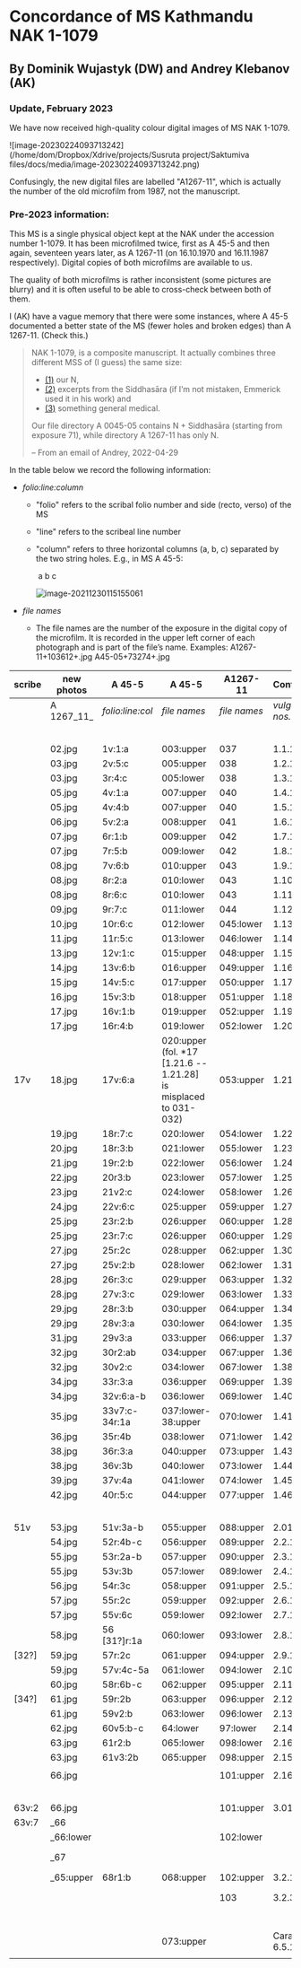 # Concordance of MS Kathmandu NAK 1-1079

## By Dominik Wujastyk (DW) and Andrey Klebanov (AK)

### Update, February 2023 

We have now received high-quality colour digital images of MS NAK 1-1079.  

![image-20230224093713242](/home/dom/Dropbox/Xdrive/projects/Susruta project/Saktumiva files/docs/media/image-20230224093713242.png)

Confusingly, the new digital files are labelled "A1267-11", which is actually the number of the old microfilm from 1987, not the manuscript. 

### Pre-2023 information:

This MS is a single physical object kept at the NAK under the accession number 1-1079.  It has been microfilmed twice,  first as A 45-5 and then again, seventeen years later, as A 1267-11 (on 16.10.1970 and 16.11.1987 respectively). Digital copies of both microfilms are available to us.

The quality of both microfilms is rather inconsistent (some pictures are blurry) and it is often useful to be able to cross-check between both of them.

I (AK) have a vague memory that there were some instances, where A 45-5 documented a better state of the MS (fewer holes and broken edges) than A 1267-11.  (Check this.)

> NAK 1-1079, is a composite  manuscript. It actually combines three different MSS of (I  guess) the same size: 
>
> * [(1)](http://ngmcp.fdm.uni-hamburg.de/mediawiki/index.php/A_1267-11(1)_(Suśrutasaṃhitā)) our N, 
> * [(2)](http://ngmcp.fdm.uni-hamburg.de/mediawiki/index.php/A_1267-11(2)_Siddhāsārasaṃhitā) excerpts from the Siddhasāra (if I’m not mistaken, Emmerick used it in his work) and
> * [(3)](http://ngmcp.fdm.uni-hamburg.de/mediawiki/index.php/A_1267-11(3)_(Vaidyaka)) something general medical. 
>
> Our file directory A 0045-05 contains N + Siddhasāra (starting from exposure 71), while directory A 1267-11 has only N.
>
> – From an email of Andrey, 2022-04-29

In the table below we record the following information:

* *folio:line:column*
  
  - "folio" refers to the scribal folio number and side (recto, verso) of the MS 
  
  - "line" refers to the scribeal line number
  
  - "column" refers to three horizontal columns (a, b, c) separated by the two string holes.  E.g., in MS A 45-5:
  
    ​                       a                                                   b                                                                c
  
    ![image-20211230115155061](/home/dom/.config/Typora/typora-user-images/image-20211230115155061.png)
  
  
  
* *file names*
  
  - The file names are the number of the exposure in the digital copy of the microfilm. It is recorded in the upper left corner of each photograph and is part of the file’s name.
    Examples:
    A1267-11+103612+*<exposure>*.jpg
    A45-05+73274+*<exposure>*.jpg


| scribe | new<br />photos | A 45-5 | A 45-5 | A1267-11 | Contents | atha phrase |
| --- | -------- | --------------------- | ------------------------- | ---- | --- | --- |
|  | A 1267_11_ | *folio:line:col* | *file names* | *file names* | *vulgate nos.* |  |
|  |  |  |  |  |  | |
|  |  |  |  |  |  | **Sūtrasthāna** |
|  | 02.jpg | 1v:1:a |    003:upper    | 037 | 1.1.1 | vedotpattim |
|  | 03.jpg | 2v:5:c |   005:upper   |                038 | 1.2.1      | śiśyopanayanīyam |
|  | 03.jpg | 3r:4:c |   005:lower   |                038 | 1.3.1                       | 'dhyāyanasampradānīyaṃ |
|  | 05.jpg | 4v:1:a | 007:upper |               040 | 1.4.1     | pravacīnīyam |
|    | 05.jpg |  4v:4:b  |   007:upper   |                  040 | 1.5.1    | gropaharaṇīyam |
|  | 06.jpg | 5v:2:a |                    008:upper                   |               041 | 1.6.1          | ṛtucaryāṃ |
|  | 07.jpg | 6r:1:b | 009:upper | 042 | 1.7.1 | yantravidhim |
|  | 07.jpg | 7r:5:b | 009:lower | 042 | 1.8.1 | śastravicāraṇīyam |
|  | 08.jpg | 7v:6:b | 010:upper             | 043 | 1.9.1 | yogyāsūtrīyam |
|  | 08.jpg | 8r:2:a | 010:lower | 043 | 1.10.1 | viśikhyānupraveśīṇīyaṃ |
|  | 08.jpg | 8r:6:c | 010:lower | 043 | 1.11.1 | kṣārapākavidhim |
|  | 09.jpg | 9r:7:c | 011:lower | 044 | 1.12.1 | agnikarmavidhim |
|  | 10.jpg | 10r:6:c | 012:lower | 045:lower | 1.13.1 | alāyukādhyāyam |
|                         | 11.jpg |            11r:5:c             | 013:lower | 046:lower | 1.14.1 | śoṇitavarṇṇanīyam |
|  | 13.jpg | 12v:1:c | 015:upper | 048:upper | 1.15.1 | doṣadhātumālakṣayavṛddhim |
|  | 14.jpg | 13v:6:b | 016:upper | 049:upper | 1.16.1 | karṇṇavyadhabandhavidhim |
|  | 15.jpg | 14v:5:c | 017:upper | 050:upper | 1.17.1 | āmapakvamaṣanīyam |
|  | 16.jpg | 15v:3:b |        018:upper       | 051:upper | 1.18.1 | ālepavraṇabandhavidhim |
|  | 17.jpg | 16v:1:b | 019:upper | 052:upper | 1.19.1 | vraṇītopāsanīyaṃ |
|  | 17.jpg | 16r:4:b | 019:lower | 052:lower | 1.20.1 | hitīhitīyam |
| 17v | 18.jpg | 17v:6:a | 020:upper <br />(fol. *17 [1.21.6 -- 1.21.28] <br />is misplaced to 031-032) | 053:upper | 1.21.1 | vraṇapraśnam |
|  | 19.jpg | 18r:7:c | 020:lower | 054:lower | 1.22.1 | vraṇāsrāvavijñānīyam |
|  | 20.jpg | 18r:3:b | 021:lower | 055:lower | 1.23.1 | kṛtyākṛtyavidhiṃ |
|  | 21.jpg | 19r:2:b | 022:lower | 056:lower | 1.24.1 | vyādhisamuddeśīya |
|  | 22.jpg | 20r3:b | 023:lower | 057:lower | 1.25.1 |'ṣṭavidhaśastrakarmavidhi|
|  | 23.jpg | 21v2:c | 024:lower | 058:lower | 1.26.1 |pranaṣṭaśalya|
|  | 24.jpg | 22v:6:c | 025:upper | 059:upper | 1.27.1 |śalyāpanayanīyadhyāya|
|  | 25.jpg | 23r:2:b | 026:upper | 060:upper | 1.28.1 |vīparītavraṇavijñānīyaṃ|
|  | 25.jpg | 23r:7:c | 026:upper | 060:upper | 1.29.1 |viparīta|
|  | 27.jpg | 25r:2c | 028:upper | 062:upper | 1.30.1 |pañcendriyārtha|
|  | 27.jpg | 25v:2:b | 028:lower | 062:lower | 1.31.1 |chāyāvipratipatti|
|  | 28.jpg | 26r:3:c | 029:upper | 063:upper | 1.32.1 |svabhāvavipratipatti|
|  | 28.jpg | 27v:3:c | 029:lower | 063:lower | 1.33.1 |vāraṇīya|
|  | 29.jpg | 28r:3:b | 030:upper | 064:upper | 1.34.1 |yukta|
|  | 29.jpg | 28v:3:a | 030:lower | 064:lower | 1.35.1 |āturopakramaṇīya|
|  | 31.jpg | 29v3:a | 033:upper | 066:upper | 1.37.1 |miśrakan|
|  | 32.jpg | 30r2:ab | 034:upper | 067:upper | 1.36.1 |bhūmipravibhāga|
|  | 32.jpg | 30v2:c | 034:lower | 067:lower | 1.38.1    | dravyasaṅgrahaṇī |
|  | 34.jpg | 33r:3:a | 036:upper | 069:upper | 1.39.1 | saṃśodhanasaṃśamanīya |
|  | 34.jpg | 32v:6:a-b | 036:lower | 069:lower | 1.40.1 | dravyarasaguṇavīryavipākavijñānīyaṃ |
|  | 35.jpg | 33v7:c-34r:1a | 037:lower-38:upper | 070:lower | 1.41.1 | dravyaviśeṣavijñānīyaṃ |
|  | 36.jpg | 35r:4b |   038:lower   |          071:lower | 1.42.1          | rasaviśeṣavijñānīyaṃ |
|  | 38.jpg | 36r:3:a | 040:upper | 073:upper | 1.43.1 | vamanadravyavikalpavijñānīyaṃ |
|  | 38.jpg | 36v:3b | 040:lower | 073:lower | 1.44.1 | virecanadravyavikalpavijñānīyaṃ |
|  | 39.jpg | 37v:4a | 041:lower | 074:lower | 1.45.1 | dravadravyavidhiṃ |
|  | 42.jpg | 40r:5:c | 044:upper | 077:upper | 1.46.1 | annapānavidhiṃ |
|  |  |  |  |  |  |  |
|  |  |  |  |  |  | **Nidānasthāna** |
| 51v | 53.jpg | 51v:3a-b |  055:upper  |       088:upper | 2.01             | vātavyādhi |
|  | 54.jpg | 52r:4b-c | 056:upper | 089:upper | 2.2.1 | arśasāṃ |
|  | 55.jpg | 53r:2a-b | 057:upper | 090:upper | 2.3.1 | aśmarīṇāṃ |
|  | 55.jpg | 53v:3b |  057:lower  |       089:lower | 2.4.1       | bhaga |
|  | 56.jpg | 54r:3c | 058:upper | 091:upper | 2.5.1 | kuṣṭhanidāna |
|  | 57.jpg | 55r:2c | 059:upper | 092:upper | 2.6.1 | pramehāni nidānaṃ |
|  | 57.jpg | 55v:6c | 059:lower | 092:lower | 2.7.1 | udarāṇāṃ |
|  | 58.jpg | 56 [31?]r:1a | 060:lower | 093:lower | 2.8.1 | mūḍhagarbha |
| [32?] | 59.jpg | 57r:2c | 061:upper | 094:upper | 2.9.1 | vidradhīnān |
|  | 59.jpg | 57v:4c-5a | 061:lower | 094:lower | 2.10.1 | visarpanāḍīstanaroga |
|  | 60.jpg | 58r:6b-c | 062:upper | 095:upper | 2.11.1 | granthapacyarvudagalagaṇḍānāṃ |
| [34?] | 61.jpg | 59r:2b | 063:upper | 096:upper | 2.12.1 | vṛddhyupadaṃśa |
|  | 61.jpg | 59v2:b | 063:lower | 096:lower | 2.13.1 | kṣudragonidānaṃ |
|  | 62.jpg | 60v5:b-c | 64:lower | 97:lower | 2.14.1 | śukadoṣanidānaṃ |
|  | 63.jpg | 61r2:b | 065:lower | 098:lower | 2.16.1 | mukharoganidānaṃ |
|  | 63.jpg | 61v3:2b | 065:upper | 098:upper | 2.15.1 | bhagnanidāna |
|  |  |  |  |  |  |  |
|  | 66.jpg |  |  | 101:upper | 2.16.68 | samāptam nidānasthānaṃ |
| | | | |  |  |  |
| | | | |  |  | **Śārīrasthāna** |
| 63v:2 | 66.jpg | | | 101:upper | 3.01 | sarvabhūtacintāṃ |
| 63v:7 | _66 | | |  |  | folio ends with 3.1.9 |
|  | _66:lower | | | 102:lower |  | starts 3.2.10i |
|  | _67 | | |  |  | starts 3.2.28-31: copeyād ataḥ param |
|  | _65:upper | 68r1:b | 068:upper | 102:upper | 3.2.1 | śukraśoṇitaviśuddhiṃ |
|  |  |  |  | 103 | 3.2.35 | sappavṛścikagalagoṇādayaḥ [text breaks off] |
|  |  |  |  |  |  |  |
|  |  |  |  |  |  | **Another text** |
|  |  |  | 073:upper |  | Caraka 6.5.154 | jaladroṇe vipaktavyā viṃśatiḥ pañca cābhayāḥ/ |
|                     |                     |                     |                                                              |                 |             |  |
